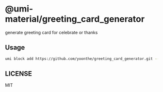 # @umi-material/greeting_card_generator

generate greeting card for celebrate or thanks

## Usage

```sh
umi block add https://github.com/yoonthe/greeting_card_generator.git --path /test
```

## LICENSE

MIT
